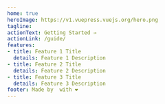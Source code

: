 ```yaml
---
home: true
heroImage: https://v1.vuepress.vuejs.org/hero.png
tagline: 
actionText: Getting Started →
actionLink: /guide/
features:
- title: Feature 1 Title
  details: Feature 1 Description
- title: Feature 2 Title
  details: Feature 2 Description
- title: Feature 3 Title
  details: Feature 3 Description
footer: Made by  with ❤️
---
```


